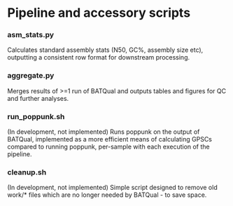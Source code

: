 # Pipeline and accessory scripts

### asm_stats.py

Calculates standard assembly stats (N50, GC%, assembly size etc), outputting a consistent row format for downstream processing. 

### aggregate.py

Merges results of >=1 run of BATQual and outputs tables and figures for QC and further analyses. 

### run_poppunk.sh

(In development, not implemented) Runs poppunk on the output of BATQual, implemented as a more efficient means of calculating GPSCs compared to running poppunk, per-sample with each execution of the pipeline. 

### cleanup.sh

(In development, not implemented) Simple script designed to remove old work/* files which are no longer needed by BATQual - to save space. 
